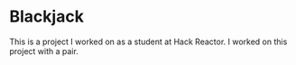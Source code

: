 # Blackjack

This is a project I worked on as a student at Hack Reactor. I worked on this project with a pair.